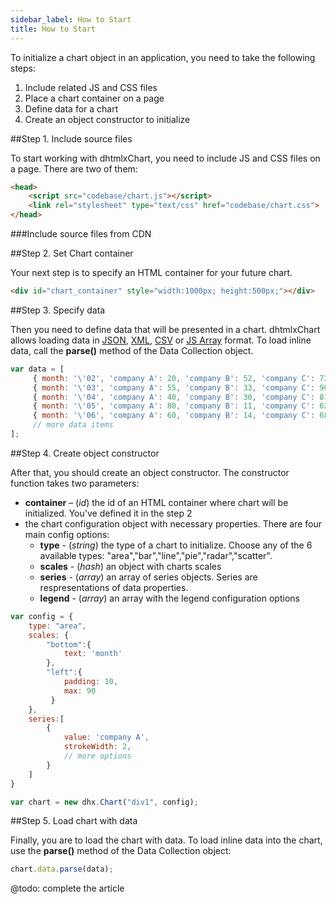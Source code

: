 ```yaml
---
sidebar_label: How to Start
title: How to Start
---          
```


To initialize a chart object in an application, you need to take the following steps:

1.  Include related JS and CSS files
2.  Place a chart container on a page
3.  Define data for a chart
4.  Create an object constructor to initialize

##Step 1. Include source files

To start working with dhtmlxChart, you need to include JS and CSS files on a page. There are two of them:

~~~html
<head>
	<script src="codebase/chart.js"></script>
	<link rel="stylesheet" type="text/css" href="codebase/chart.css">   
</head>
~~~


###Include source files from CDN


##Step 2. Set Chart container

Your next step is to specify an HTML container for your future chart.

~~~html
<div id="chart_container" style="width:1000px; height:500px;"></div>
~~~


##Step 3. Specify data

Then you need to define data that will be presented in a chart. dhtmlxChart allows loading data in [JSON](chart/loading.md#json), [XML](chart/loading.md#xml), [CSV](chart/loading.md#csv) or 
[JS Array](chart/loading.md#jsarray) format.
To load inline data, call the **parse()** method of the Data Collection object.

~~~js
var data = [
	 { month: '\'02', 'company A': 20, 'company B': 52, 'company C': 72},
     { month: '\'03', 'company A': 55, 'company B': 33, 'company C': 90},
     { month: '\'04', 'company A': 40, 'company B': 30, 'company C': 81},
     { month: '\'05', 'company A': 80, 'company B': 11, 'company C': 62},
     { month: '\'06', 'company A': 60, 'company B': 14, 'company C': 68},
     // more data items
];
~~~


##Step 4. Create object constructor

After that, you should create an object constructor. The constructor function takes two parameters:

- **container** – (*id*) the id of an HTML container where chart will be initialized. You've defined it in the step 2
- the chart configuration object with necessary properties. There are four main config options:
	- **type** - (*string*) the type of a chart to initialize. Сhoose any of the 6 available types: "area","bar","line","pie","radar","scatter".
	- **scales** - (*hash*) an object with charts scales
    - **series** - (*array*) an array of series objects. Series are respresentations of data properties.
    - **legend** - (*array*) an array with the legend configuration options


~~~js
var config = {
	type: "area",
    scales: {
    	"bottom":{
        	text: 'month'
       	},
       	"left":{
           	padding: 10,
          	max: 90
         }
  	},
    series:[
     	{
        	value: 'company A',
            strokeWidth: 2,
            // more options
       	}
    ]
}

var chart = new dhx.Chart("div1", config);
~~~

##Step 5. Load chart with data

Finally, you are to load the chart with data. To load inline data into the chart, use the **parse()** method of the Data Collection object:

~~~js
chart.data.parse(data);
~~~

@todo: complete the article